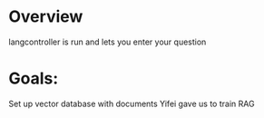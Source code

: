 # Overview
langcontroller is run and lets you enter your question


# Goals:

Set up vector database with documents Yifei gave us to train RAG